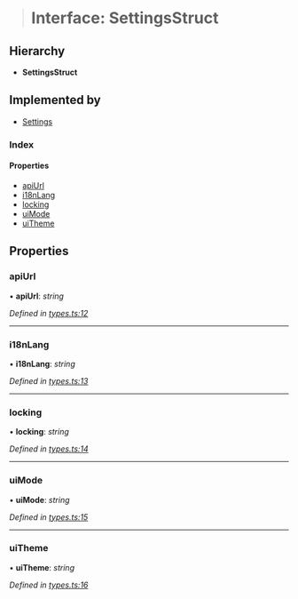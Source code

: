 > # Interface: SettingsStruct

## Hierarchy

* **SettingsStruct**

## Implemented by

* [Settings](../classes/_settings_.settings.md)

### Index

#### Properties

* [apiUrl](_types_.settingsstruct.md#apiurl)
* [i18nLang](_types_.settingsstruct.md#i18nlang)
* [locking](_types_.settingsstruct.md#locking)
* [uiMode](_types_.settingsstruct.md#uimode)
* [uiTheme](_types_.settingsstruct.md#uitheme)

## Properties

###  apiUrl

• **apiUrl**: *string*

*Defined in [types.ts:12](https://github.com/polkadot-js/ui/blob/95939be/packages/ui-settings/src/types.ts#L12)*

___

###  i18nLang

• **i18nLang**: *string*

*Defined in [types.ts:13](https://github.com/polkadot-js/ui/blob/95939be/packages/ui-settings/src/types.ts#L13)*

___

###  locking

• **locking**: *string*

*Defined in [types.ts:14](https://github.com/polkadot-js/ui/blob/95939be/packages/ui-settings/src/types.ts#L14)*

___

###  uiMode

• **uiMode**: *string*

*Defined in [types.ts:15](https://github.com/polkadot-js/ui/blob/95939be/packages/ui-settings/src/types.ts#L15)*

___

###  uiTheme

• **uiTheme**: *string*

*Defined in [types.ts:16](https://github.com/polkadot-js/ui/blob/95939be/packages/ui-settings/src/types.ts#L16)*
